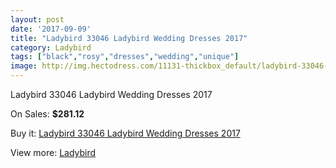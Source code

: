 ```yaml
---
layout: post
date: '2017-09-09'
title: "Ladybird 33046 Ladybird Wedding Dresses 2017"
category: Ladybird
tags: ["black","rosy","dresses","wedding","unique"]
image: http://img.hectodress.com/11131-thickbox_default/ladybird-33046-ladybird-wedding-dresses-2013.jpg
---
```

Ladybird 33046 Ladybird Wedding Dresses 2017

On Sales: **$281.12**
<a href="https://www.hectodress.com/ladybird/5487-ladybird-33046-ladybird-wedding-dresses-2013.html"><amp-img layout="responsive" width="600" height="600" src="//img.hectodress.com/11131-thickbox_default/ladybird-33046-ladybird-wedding-dresses-2013.jpg" alt="Ladybird 33046 Ladybird Wedding Dresses 2017 0" /></a>
<a href="https://www.hectodress.com/ladybird/5487-ladybird-33046-ladybird-wedding-dresses-2013.html"><amp-img layout="responsive" width="600" height="600" src="//img.hectodress.com/11133-thickbox_default/ladybird-33046-ladybird-wedding-dresses-2013.jpg" alt="Ladybird 33046 Ladybird Wedding Dresses 2017 1" /></a>
<a href="https://www.hectodress.com/ladybird/5487-ladybird-33046-ladybird-wedding-dresses-2013.html"><amp-img layout="responsive" width="600" height="600" src="//img.hectodress.com/11132-thickbox_default/ladybird-33046-ladybird-wedding-dresses-2013.jpg" alt="Ladybird 33046 Ladybird Wedding Dresses 2017 2" /></a>

Buy it: [Ladybird 33046 Ladybird Wedding Dresses 2017](https://www.hectodress.com/ladybird/5487-ladybird-33046-ladybird-wedding-dresses-2013.html "Ladybird 33046 Ladybird Wedding Dresses 2017")

View more: [Ladybird](https://www.hectodress.com/92-ladybird "Ladybird")